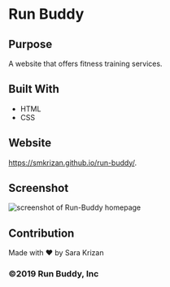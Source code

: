 # Run Buddy

## Purpose
A website that offers fitness training services.

## Built With
* HTML
* CSS

## Website
https://smkrizan.github.io/run-buddy/.

## Screenshot
<img src="/images/Screenshot-run-buddy.jpg" alt="screenshot of Run-Buddy homepage">

## Contribution
Made with ❤️ by Sara Krizan

### ©2019 Run Buddy, Inc
